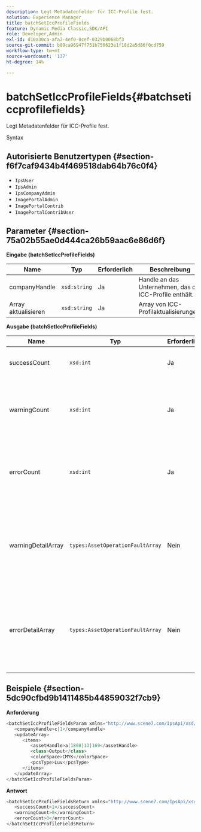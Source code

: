 ```yaml
---
description: Legt Metadatenfelder für ICC-Profile fest.
solution: Experience Manager
title: batchSetIccProfileFields
feature: Dynamic Media Classic,SDK/API
role: Developer,Admin
exl-id: d10a30ca-afa7-4ef0-8cef-0329b0068bf3
source-git-commit: b89ca96947f751b750623e1f18d2a5d86f0cd759
workflow-type: tm+mt
source-wordcount: '137'
ht-degree: 14%

---
```


# batchSetIccProfileFields{#batchseticcprofilefields}

Legt Metadatenfelder für ICC-Profile fest.

Syntax

## Autorisierte Benutzertypen {#section-f6f7caf9434b4f469518dab64b76c0f4}

* `IpsUser`
* `IpsAdmin`
* `IpsCompanyAdmin`
* `ImagePortalAdmin`
* `ImagePortalContrib`
* `ImagePortalContribUser`

## Parameter {#section-75a02b55ae0d444ca26b59aac6e86d6f}

**Eingabe (batchSetIccProfileFields)**

| Name | Typ | Erforderlich | Beschreibung |
|---|---|---|---|
| companyHandle | `xsd:string` | Ja | Handle an das Unternehmen, das die ICC-Profile enthält. |
| Array aktualisieren | `xsd:string` | Ja | Array von ICC-Profilaktualisierungen. |

**Ausgabe (batchSetIccProfileFields)**

| Name | Typ | Erforderlich | Beschreibung |
|---|---|---|---|
| successCount | `xsd:int` | Ja | Die Anzahl der erfolgreich eingerichteten ICC-Profilfelder. |
| warningCount | `xsd:int` | Ja | Die Anzahl der Warnungen, die generiert wurden, wenn der Vorgang versuchte, die ICC-Profilfelder festzulegen. |
| errorCount | `xsd:int` | Ja | Die Anzahl der Fehler, die beim Versuch des Vorgangs erzeugt wurden, die ICC-Profilfelder festzulegen. |
| warningDetailArray | `types:AssetOperationFaultArray` | Nein | Das Array von Details, die mit den Assets verknüpft sind, die Warnungen generiert haben, wenn der Vorgang versucht hat, die Aktualisierungen anzuwenden. |
| errorDetailArray | `types:AssetOperationFaultArray` | Nein | Das Array von Details, die mit den Assets verknüpft sind, die Fehler generiert haben, wenn der Vorgang versucht hat, die Aktualisierungen anzuwenden. |

## Beispiele {#section-5dc90cfbd9b1411485b44859032f7cb9}

**Anforderung**

```java {.line-numbers}
<batchSetIccProfileFieldsParam xmlns="http://www.scene7.com/IpsApi/xsd/2009-07-31">
   <companyHandle>c|1</companyHandle>
   <updateArray>
      <items>
         <assetHandle>a|1808|13|169</assetHandle>
         <class>Output</class>
         <colorSpace>CMYK</colorSpace>
         <pcsType>Luv</pcsType>
      </items>
   </updateArray>
</batchSetIccProfileFieldsParam>
```

**Antwort**

```java {.line-numbers}
<batchSetIccProfileFieldsReturn xmlns="http://www.scene7.com/IpsApi/xsd/2009-07-31">
   <successCount>1</successCount>
   <warningCount>0</warningCount>
   <errorCount>0</errorCount>
</batchSetIccProfileFieldsReturn>
```
